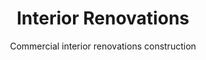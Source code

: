 ---
template: ProjectIndex
title: Interior Renovations
subtitle: Commercial interior renovations construction
meta:
  noindex: true
  title: Interior Renovations
featuredImage: 'https://ucarecdn.com/48e39e19-b0cb-432c-83fd-a573bbd1fbb2/'
---